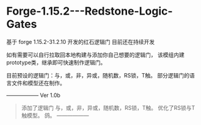 # Forge-1.15.2---Redstone-Logic-Gates
基于 forge 1.15.2-31.2.10 开发的红石逻辑门
目前还在持续开发

如有需要可以自行拉取回本地构建与添加你自己想要的逻辑门，
该模组内建prototype类，继承即可快速制作逻辑门。

目前预设的逻辑门：与，或，非，异或，随机数，RS锁，T触。
部分逻辑门的语言文件和模型还在制作。

——————
Ver 1.0b
> 添加了逻辑门 与，或，非，异或，随机数，RS锁，T触。
> 优化了RS锁与T触模型。
> 鸽。
——————

